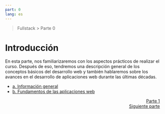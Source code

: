 ```yaml
---
part: 0
lang: es
---
```


> Fullstack > Parte 0

# Introducción

En esta parte, nos familiarizaremos con los aspectos prácticos de realizar el curso. Después de eso, tendremos una descripción general de los conceptos básicos del desarrollo web y también hablaremos sobre los avances en el desarrollo de aplicaciones web durante las últimas décadas.

- [a. Información general](/part0a.md)
- [b. Fundamentos de las aplicaciones web](/part0b.md)

<div align="right">
  <a href="../../1/es/part1.md">Parte 1 <br>Siguiente parte</a>
</div>